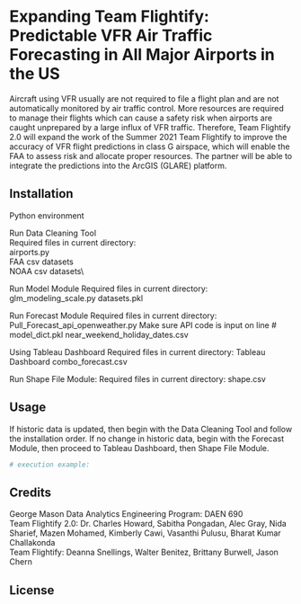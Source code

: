 # Expanding Team Flightify: Predictable VFR Air Traffic Forecasting in All Major Airports in the US
Aircraft using VFR usually are not required to file a flight plan and are not automatically monitored by air traffic control. More resources are required to manage their flights which can cause a safety risk when airports are caught unprepared by a large influx of VFR traffic. Therefore, Team Flightify 2.0 will expand the work of the Summer 2021 Team Flightify to improve the accuracy of VFR flight predictions in class G airspace, which will enable the FAA to assess risk and allocate proper resources. The partner will be able to integrate the predictions into the ArcGIS (GLARE) platform. 

## Installation
Python environment

Run Data Cleaning Tool\
  Required files in current directory:\
    airports.py\
    FAA csv datasets\
    NOAA csv datasets\
    
Run Model Module
  Required files in current directory:
    glm_modeling_scale.py
    datasets.pkl

Run Forecast Module
  Required files in current directory:
    Pull_Forecast_api_openweather.py
      Make sure API code is input on line #
    model_dict.pkl
    near_weekend_holiday_dates.csv
    
Using Tableau Dashboard
  Required files in current directory:
    Tableau Dashboard
    combo_forecast.csv
    
Run Shape File Module:
  Required files in current directory:
    shape.csv
    

## Usage

If historic data is updated, then begin with the Data Cleaning Tool and follow the installation order.
If no change in historic data, begin with the Forecast Module, then proceed to Tableau Dashboard, then Shape File Module.

```python
# execution example:
```
## Credits
George Mason Data Analytics Engineering Program: DAEN 690\
Team Flightify 2.0: Dr. Charles Howard, Sabitha Pongadan, Alec Gray, Nida Sharief, Mazen Mohamed, Kimberly Cawi, Vasanthi Pulusu, Bharat Kumar Challakonda\
Team Flightify: Deanna Snellings, Walter Benitez, Brittany Burwell, Jason Chern

## License


